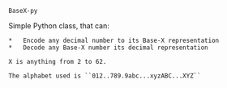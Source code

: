 ``BaseX-py``

Simple Python class, that can:

    *   Encode any decimal number to its Base-X representation
    *   Decode any Base-X number its decimal representation

    X is anything from 2 to 62.

    The alphabet used is ``012..789.9abc...xyzABC...XYZ``
            

